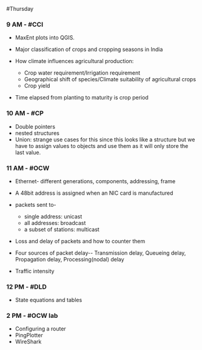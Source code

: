 #Thursday 
### 9 AM - #CCI 
- MaxEnt plots into QGIS.
- Major classification of crops and cropping seasons in India
- How climate influences agricultural production:
	- Crop water requirement/Irrigation requirement
	- Geographical shift of species/Climate suitability of agricultural crops
	- Crop yield

- Time elapsed from planting to maturity is crop period

### 10 AM - #CP 
- Double pointers
- nested structures
- Union: strange use cases for this since this looks like a structure but we have to assign values to objects and use them as it will only store the last value.

### 11 AM - #OCW 
- Ethernet- different generations, components, addressing, frame
- A 48bit address is assigned when an NIC card is manufactured
- packets sent to- 
	- single address: unicast
	- all addresses: broadcast
	- a subset of stations: multicast

- Loss and delay of packets and how to counter them
- Four sources of packet delay-- Transmission delay, Queueing delay, Propagation delay, Processing(nodal) delay
- Traffic intensity

### 12 PM - #DLD 
- State equations and tables

### 2 PM - #OCW lab
- Configuring a router
- PingPlotter
- WireShark

